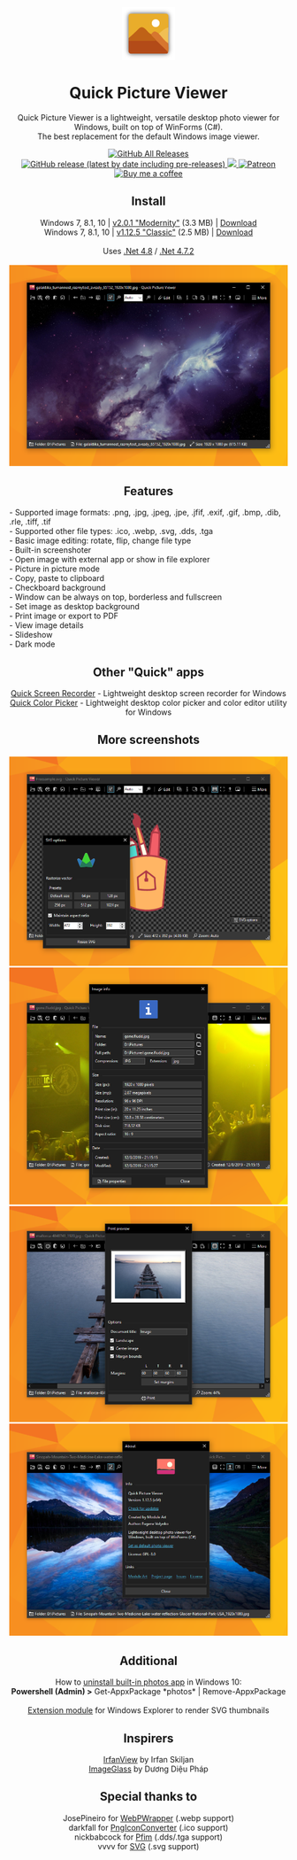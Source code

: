 <p align="center">
  <img src="/quick-picture-viewer/resources/imgs/picture96.png">
</p>
<h1 align="center">Quick Picture Viewer</h1>

<p align="center">
  Quick Picture Viewer is a lightweight, versatile desktop photo viewer for Windows, built on top of WinForms (C#).<br>The best replacement for the default Windows image viewer.
</p>

<p align="center">
  <a href="https://github.com/ModuleArt/quick-picture-viewer/releases">
    <img alt="GitHub All Releases" src="https://img.shields.io/github/downloads/ModuleArt/quick-picture-viewer/total">
    <img alt="GitHub release (latest by date including pre-releases)" src="https://img.shields.io/github/v/release/moduleart/quick-picture-viewer?include_prereleases">
  </a>
  <a alt="Trello roadmap" href="https://trello.com/b/mFgTs747/quick-picture-viewer">
    <img src="https://img.shields.io/badge/planner-trello-%230079BF">
  </a>
  <a alt="Patreon page" href="https://www.patreon.com/moduleart">
    <img alt="Patreon" src="https://img.shields.io/badge/donate-patreon-%23E85B46">
  </a>
  <a alt="Buy me a coffee" href="https://www.buymeacoffee.com/ModuleArt">
    <img alt="Buy me a coffee" src="https://img.shields.io/badge/Buy%20me-a%20coffee-%23FF813F">
  </a>
</p>

<h2 align="center">Install</h2>
<p align="center">
  Windows 7, 8.1, 10  | <a href="https://github.com/ModuleArt/quick-picture-viewer/releases/tag/v2.0.1">v2.0.1 "Modernity"</a> (3.3 MB) |  <a href="https://github.com/ModuleArt/quick-picture-viewer/releases/download/v2.0.1/QuickPictureViewer-Setup.exe">Download</a><br>
  Windows 7, 8.1, 10  | <a href="https://github.com/ModuleArt/quick-picture-viewer/releases/tag/v1.12.5">v1.12.5 "Classic"</a> (2.5 MB) |  <a href="https://github.com/ModuleArt/quick-picture-viewer/releases/download/v1.12.5/QuickPictureViewer-Setup.msi">Download</a><br><br>
  Uses <a href="https://dotnet.microsoft.com/download/dotnet-framework/net48">.Net 4.8</a> / <a href="https://dotnet.microsoft.com/download/dotnet-framework/net472">.Net 4.7.2</a><br><br>
  <img src="/docs/screenshots/main.png">
</p>

<h2 align="center">Features</h2>
- Supported image formats: .png, .jpg, .jpeg, .jpe, .jfif, .exif, .gif, .bmp, .dib, .rle, .tiff, .tif<br>
- Supported other file types: .ico, .webp, .svg, .dds, .tga<br>
- Basic image editing: rotate, flip, change file type<br>
- Built-in screenshoter<br>
- Open image with external app or show in file explorer<br>
- Picture in picture mode<br>
- Copy, paste to clipboard<br>
- Checkboard background<br>
- Window can be always on top, borderless and fullscreen<br>
- Set image as desktop background<br>
- Print image or export to PDF<br>
- View image details<br>
- Slideshow<br>
- Dark mode

<h2 align="center">Other "Quick" apps</h2>
<p align="center">
  <a href="https://github.com/ModuleArt/quick-screen-recorder/">Quick Screen Recorder</a> - Lightweight desktop screen recorder for Windows<br>
  <a href="https://github.com/ModuleArt/quick-color-picker/">Quick Color Picker</a> - Lightweight desktop color picker and color editor utility for Windows
</p>

<h2 align="center">More screenshots</h2>
<p align="center">
  <img src="/docs/screenshots/svg.png">
  <img src="/docs/screenshots/info.png">
  <img src="/docs/screenshots/print.png">
  <img src="/docs/screenshots/about.png">
</p>

<h2 align="center">Additional</h2>
<p align="center">
  How to <a href="https://www.howtogeek.com/224798/how-to-uninstall-windows-10s-built-in-apps-and-how-to-reinstall-them/">uninstall built-in photos app</a> in Windows 10:<br>
  <b>Powershell (Admin) ></b>   Get-AppxPackage *photos* | Remove-AppxPackage<br><br>
  <a href="https://github.com/tibold/svg-explorer-extension/">Extension module</a> for Windows Explorer to render SVG thumbnails
</p>

<h2 align="center">Inspirers</h2>
<p align="center">
  <a href="https://www.irfanview.com/">IrfanView</a> by Irfan Skiljan<br>
  <a href="https://imageglass.org/">ImageGlass</a> by Dương Diệu Pháp
</p>

<h2 align="center">Special thanks to</h2>
<p align="center">
  JosePineiro for <a href="https://github.com/JosePineiro/WebP-wrapper/">WebPWrapper</a> (.webp support)<br>
  darkfall for <a href="https://gist.github.com/darkfall/1656050/">PngIconConverter</a> (.ico support)<br>
  nickbabcock for <a href="https://github.com/nickbabcock/Pfim/">Pfim</a> (.dds/.tga support)<br>
  vvvv for <a href="https://github.com/vvvv/SVG/">SVG</a> (.svg support)
</p>
